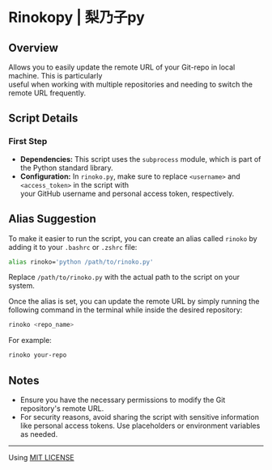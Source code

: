 # Rinokopy | 梨乃子py

## Overview

Allows you to easily update the remote URL of your Git-repo in local machine. This is particularly<br>
useful when working with multiple repositories and needing to switch the remote URL frequently.

## Script Details
### First Step

- **Dependencies:** This script uses the `subprocess` module, which is part of the Python standard library.
- **Configuration:** In `rinoko.py`, make sure to replace `<username>` and `<access_token>` in the script with<br>
your GitHub username and personal access token, respectively.

## Alias Suggestion

To make it easier to run the script, you can create an alias called `rinoko` by adding it to your `.bashrc` or `.zshrc` file:

```bash
alias rinoko='python /path/to/rinoko.py'
```

Replace `/path/to/rinoko.py` with the actual path to the script on your system.

Once the alias is set, you can update the remote URL by simply running the following command in the terminal while inside the desired repository:

```bash
rinoko <repo_name>
```

For example:

```bash
rinoko your-repo
```

## Notes

- Ensure you have the necessary permissions to modify the Git repository's remote URL.
- For security reasons, avoid sharing the script with sensitive information like personal access tokens. Use placeholders or environment variables as needed.

---

Using [MIT LICENSE](/LICENSE)
